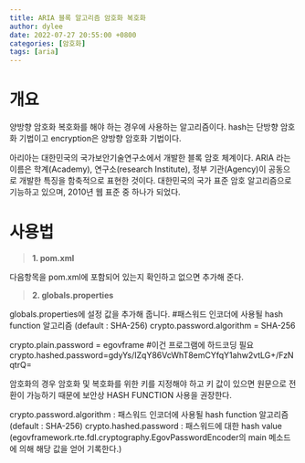 ```yaml
---
title: ARIA 블록 알고리즘 암호화 복호화
author: dylee
date: 2022-07-27 20:55:00 +0800
categories: [암호화]
tags: [aria]
---
```


# 개요
양방향 암호화 복호화를 해야 하는 경우에 사용하는 알고리즘이다.
hash는 단방향 암호화 기법이고 encryption은 양방향 암호화 기법이다.

아리아는 대한민국의 국가보안기술연구소에서 개발한 블록 암호 체계이다. ARIA 라는 이름은 학계(Academy), 연구소(research Institute), 정부 기관(Agency)이 공동으로 개발한
특징을 함축적으로 표현한 것이다. 대한민국의 국가 표준 암호 알고리즘으로 기능하고 있으며, 2010년 웹 표준 중 하나가 되었다.

# 사용법
>**1. pom.xml**

다음항목을 pom.xml에 포함되어 있는지 확인하고 없으면 추가해 준다.

>**2. globals.properties**

globals.properties에 설정 값을 추가해 줍니다.
 #패스워드 인코더에 사용될 hash function 알고리즘 (default : SHA-256)
crypto.password.algorithm = SHA-256

crypto.plain.password = egovframe #이건 프로그램에 하드코딩 필요
crypto.hashed.password=gdyYs/IZqY86VcWhT8emCYfqY1ahw2vtLG+/FzNqtrQ=

암호화의 경우 암호화 및 복호화를 위한 키를 지정해야 하고 키 값이 있으면 원문으로 전환이 가능하기 때문에
보안상 HASH FUNCTION 사용을 권장한다.

crypto.password.algorithm : 패스워드 인코더에 사용될 hash function 알고리즘 (default : SHA-256)
crypto.hashed.password : 패스워드에 대한 hash value (egovframework.rte.fdl.cryptography.EgovPasswordEncoder의 main 메소드에 의해 해당 값을 얻어 기록한다.)






